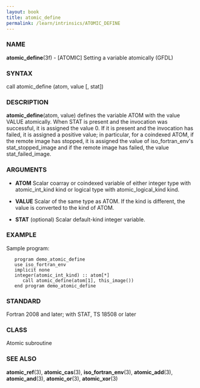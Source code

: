 ```yaml
---
layout: book
title: atomic_define
permalink: /learn/intrinsics/ATOMIC_DEFINE
---
```

### NAME

__atomic\_define__(3f) - \[ATOMIC\] Setting a variable atomically
(GFDL)

### SYNTAX

call atomic\_define (atom, value \[, stat\])

### DESCRIPTION

__atomic\_define__(atom, value) defines the variable ATOM with the value
VALUE atomically. When STAT is present and the invocation was
successful, it is assigned the value 0. If it is present and the
invocation has failed, it is assigned a positive value; in particular,
for a coindexed ATOM, if the remote image has stopped, it is assigned
the value of iso\_fortran\_env's stat\_stopped\_image and if the remote
image has failed, the value stat\_failed\_image.

### ARGUMENTS

  - __ATOM__
    Scalar coarray or coindexed variable of either integer type with
    atomic\_int\_kind kind or logical type with atomic\_logical\_kind
    kind.

  - __VALUE__
    Scalar of the same type as ATOM. If the kind is different, the value
    is converted to the kind of ATOM.

  - __STAT__
    (optional) Scalar default-kind integer variable.

### EXAMPLE

Sample program:

```
   program demo_atomic_define
   use iso_fortran_env
   implicit none
   integer(atomic_int_kind) :: atom[*]
      call atomic_define(atom[1], this_image())
   end program demo_atomic_define
```

### STANDARD

Fortran 2008 and later; with STAT, TS 18508 or later

### CLASS

Atomic subroutine

### SEE ALSO

__atomic\_ref__(3), __atomic\_cas__(3), __iso\_fortran\_env__(3),
__atomic\_add__(3), __atomic\_and__(3), __atomic\_or__(3),
__atomic\_xor__(3)
